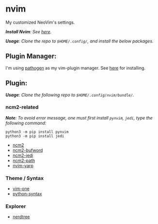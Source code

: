 # nvim
My customized NeoVim's settings.

***Install Nvim**: See [here](https://github.com/neovim/neovim/releases).*

***Usage**: Clone the repo to `$HOME/.config/`, and install the below packages.*

## Plugin Manager:
I'm using [pathogen](https://github.com/tpope/vim-pathogen) as my vim-plugin manager. See [here](https://github.com/tpope/vim-pathogen) for installing.

## Plugin:
***Usage**: Clone the following repo to `$HOME/.config/nvim/bundle/`.*

### ncm2-related

***Note**: To avoid error message, one must first install `pynvim`, `jedi`, type the following command:*
```
python3 -m pip install pynvim
python3 -m pip install jedi
```

* [ncm2](https://github.com/ncm2/ncm2)
* [ncm2-bufword](https://github.com/ncm2/ncm2-bufword)
* [ncm2-jedi](https://github.com/ncm2/ncm2-jedi)
* [ncm2-path](https://github.com/ncm2/ncm2-path)
* [nvim-yarp](https://github.com/roxma/nvim-yarp)

### Theme / Syntax
* [vim-one](https://github.com/rakr/vim-one)
* [python-syntax](https://github.com/vim-python/python-syntax)

### Explorer
* [nerdtree](https://github.com/preservim/nerdtree)
